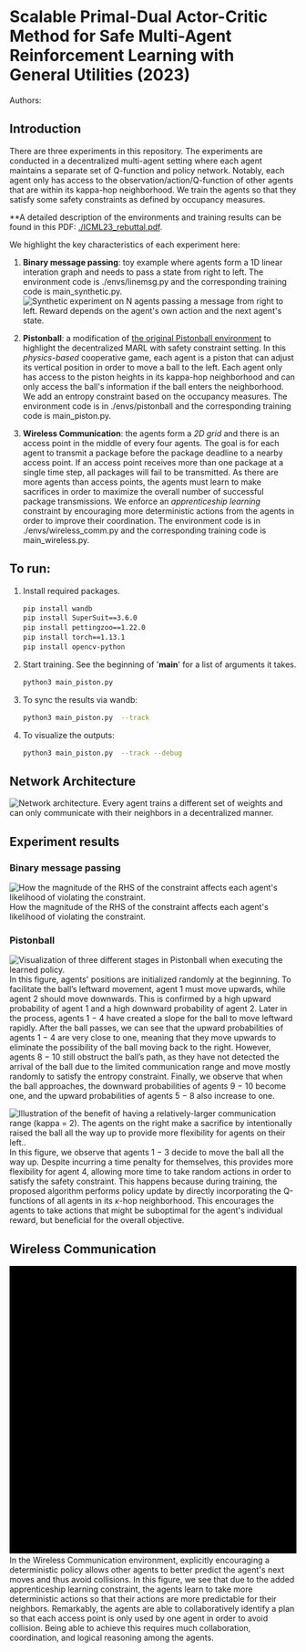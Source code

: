 # Scalable Primal-Dual Actor-Critic Method for Safe Multi-Agent Reinforcement Learning with General Utilities (2023)
Authors:

## Introduction
There are three experiments in this repository. The experiments are conducted in a decentralized multi-agent setting
where each agent maintains a separate set of Q-function and policy network. Notably, each agent only has access to
the observation/action/Q-function of other agents that are within its kappa-hop neighborhood. We train the agents
so that they satisfy some safety constraints as defined by occupancy measures.

**A detailed description of the environments and training results can be found in
this PDF: [./ICML23_rebuttal.pdf](./ICML23_rebuttal.pdf).

We highlight the key characteristics of each experiment here:
1. **Binary message passing**: toy example where agents form a 1D linear interation graph and needs to pass a state from
right to left. The environment code is ./envs/linemsg.py and the corresponding training code is main_synthetic.py.
![Synthetic experiment on N agents passing a message from right to left. Reward depends on the agent's own action
and the next agent's state.](./readme_images/synthetic.png)

2. **Pistonball**: a modification of [the original Pistonball environment](https://pettingzoo.farama.org/environments/butterfly/pistonball/)
to highlight the decentralized MARL with safety constraint setting. In this _physics-based_ cooperative game, each agent
is a piston that can adjust its vertical position in order to move a ball to the left. Each agent only has access
to the piston heights in its kappa-hop neighborhood and can only access the ball's information if the ball
enters the neighborhood. We add an entropy constraint based on the occupancy measures. The environment code is
in ./envs/pistonball and the corresponding training code is main_piston.py.

3. **Wireless Communication**: the agents form a _2D grid_ and there is an access point in the middle of every four agents.
The goal is for each agent to transmit a package before the package deadline to a nearby access point.
If an access point receives more than one package at a single time step, all packages will fail to be transmitted.
As there are more agents than access points, the agents must learn to make sacrifices in order to maximize
the overall number of successful package transmissions. We enforce an _apprenticeship learning_ constraint
by encouraging more deterministic actions from the agents in order to improve their coordination.
The environment code is in ./envs/wireless_comm.py and the corresponding training code is main_wireless.py.

## To run:

1. Install required packages.
   ```bash
   pip install wandb
   pip install SuperSuit==3.6.0
   pip install pettingzoo==1.22.0
   pip install torch==1.13.1
   pip install opencv-python
   ```

2. Start training. See the beginning of '__main__' for a list of arguments it takes.

   ```bash
   python3 main_piston.py
   ```
3. To sync the results via wandb:

   ```bash
   python3 main_piston.py  --track
   ```
4. To visualize the outputs:

   ```bash
   python3 main_piston.py  --track --debug
   ```

## Network Architecture
![Network architecture. Every agent trains a different set of weights and can only communicate
with their neighbors in a decentralized manner.](./readme_images/alg_flow.png)

## Experiment results
### Binary message passing
![How the magnitude of the RHS of the constraint affects each agent's likelihood of violating the
constraint.](./readme_images/constraint_rhs_value_constraint.png)
How the magnitude of the RHS of the constraint affects each agent's likelihood of violating the
constraint.

### Pistonball
![Visualization of three different stages in Pistonball when
executing the learned policy.](./readme_images/Figure2-piston-kappa=3.gif)
In this figure, agents' positions are initialized randomly at the beginning. To facilitate the
ball’s leftward movement, agent 1 must move upwards, while agent 2 should move downwards. This is
confirmed by a high upward probability of agent 1 and a high downward probability of agent 2.
Later in the process, agents 1 − 4 have created a slope for the ball to move leftward rapidly.
After the ball passes, we can see that the upward probabilities of agents 1 − 4 are very close to one,
meaning that they move upwards to eliminate the possibility of the ball moving back to the right. However, agents 8 − 10 still obstruct the
ball’s path, as they have not detected the arrival of the ball due to the limited communication range
and move mostly randomly to satisfy the entropy constraint. Finally, we observe that
when the ball approaches, the downward probabilities of agents 9 − 10 become one, and the upward
probabilities of agents 5 − 8 also increase to one.

![Illustration of the benefit of having a relatively-larger communication range (kappa = 2). The agents on
the right make a sacrifice by intentionally raised the ball all the way up to provide more flexibility
for agents on their left..](./readme_images/Figure3-piston-kappa=2.gif)
In this figure, we observe that agents 1 − 3 decide to move the ball all the way up. Despite incurring a time penalty
for themselves, this provides more flexibility for agent 4, allowing more time to take random actions in order to
satisfy the safety constraint. This happens because during training, the proposed algorithm performs policy update
by directly incorporating the Q-functions of all agents in its $\kappa$-hop neighborhood. This encourages the agents
to take actions that might be suboptimal for the agent's individual reward, but beneficial for the overall objective.

## Wireless Communication
![Wireless Communication when eta = 100 and rhs = 0.3.](./readme_images/Figure5-wireless.gif)
In the Wireless Communication environment, explicitly encouraging a deterministic policy allows other agents to better
predict the agent's next moves and thus avoid collisions. In this figure, we see that due to the added apprenticeship
learning constraint, the agents learn to take more deterministic actions so that their actions are more predictable
for their neighbors. Remarkably, the agents are able to collaboratively identify a plan so that each access point
is only used by one agent in order to avoid collision. Being able to achieve this requires much collaboration,
coordination, and logical reasoning among the agents.

